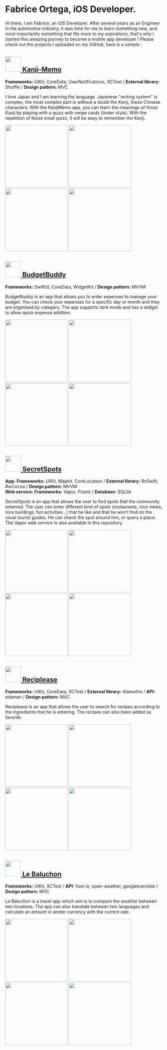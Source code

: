 # Fabrice Ortega, iOS Developer.

Hi there, I am Fabrice, an iOS Developer.
After several years as an Engineer in the automotive industry, it was time for me to learn something new, and most importantly something that fits more to my aspirations, that's why I started this amazing journey to become a mobile app developer !
Please check out the projects I uploaded on my GitHub, here is a sample :




## [<img src=AppIcons/KanjiMemo.png width="50"> Kanji-Memo](https://github.com/FabriceOrtega/KanjiMemo)
**Frameworks:** UIKit, CoreData, UserNotifications, XCTest / **External library:** Shuffle / **Design pattern:** MVC

I love Japan and I am learning the language. Japanese "writing system" is complex, the most complex part is without a doubt the Kanji, these Chinese characters. With the KanjiMemo app, you can learn the meanings of those Kanji by playing with a quizz with swipe cards (tinder style). With the repetition of those small quizz, it will be easy to remember the Kanji.

<img src=KanjiMemoPics/Screen1.png width="200"> <img src=KanjiMemoPics/Screen2.png width="200"> <img src=KanjiMemoPics/Screen5.gif width="200"> <img src=KanjiMemoPics/Screen4.png width="200">



## [<img src=AppIcons/BudgetBuddy.png width="50"> BudgetBuddy](https://github.com/FabriceOrtega/BudgetBuddy)
**Frameworks:** SwiftUI, CoreData, WidgetKit / **Design pattern:** MVVM

BudgetBuddy is an app that allows you to enter expenses to manage your budget. You can check your expenses for a specific day or month and they are organized by category. The app supports dark mode and has a widget to allow quick expense addition.

<img src=BudgetBuddyPics/Screen7.png width="200"> <img src=BudgetBuddyPics/Screen8.png width="200"> <img src=BudgetBuddyPics/Screen9.png width="200"> <img src=BudgetBuddyPics/Screen12.gif width="200">



## [<img src=AppIcons/SecretSpots.png width="50"> SecretSpots](https://github.com/FabriceOrtega/SecretSpots)
**App:** **Frameworks:** UIKit, Mapkit, CoreLocation / **External library:** RxSwift, RwCocoa / **Design pattern:** MVVM <br>
**Web service:** **Frameworks:** Vapor, Fluent / **Database:** SQLite


SecretSpots is an app that allows the user to find spots that the community enterred. The user can enter different kind of spots (restaurants, nice views, nice buildings, fun activities...) that he like and that he won't find on the usual tourist guides. He can check the spot around him, or query a place. The Vapor web service is also available in this repository.

<img src=SecretSpots/Screen6.png width="200"> <img src=SecretSpots/Screen2.png width="200"> <img src=SecretSpots/Screen3.png width="200"> <img src=SecretSpots/Screen5.png width="200">



## [<img src=AppIcons/Reciplease.png width="50"> Reciplease](https://github.com/FabriceOrtega/Reciplease)
**Frameworks:** UIKit, CoreData, XCTest / **External library:** Alamofire / **API:** edaman / **Design pattern:** MVC

Reciplease is an app that allows the user to search for recipes according to the ingredients that he is entering. The recipes can also been added as favorite.

<img src=RecipleasePics/Screen5.png width="200"> <img src=RecipleasePics/Screen6.png width="200"> <img src=RecipleasePics/Screen7.png width="200"> <img src=RecipleasePics/Screen9.gif width="200">



## [<img src=AppIcons/LeBaluchon.png width="50"> Le Baluchon](https://github.com/FabriceOrtega/LeBaluchon)
**Frameworks:** UIKit, XCTest / **API:** fixer.io, open-weather, googletranslate / **Design pattern:** MVC

Le Baluchon is a travel app which aim is to compare the weather between two locations. The app can also translate between two languages and calculate an amount in anoter currency with the current rate.

<img src=lebaluchonPics/Screen5.png width="200"> <img src=lebaluchonPics/Screen6.png width="200"> <img src=lebaluchonPics/Screen7.png width="200"> <img src=lebaluchonPics/Screen8.png width="200">

<!--
**FabriceOrtega/FabriceOrtega** is a ✨ _special_ ✨ repository because its `README.md` (this file) appears on your GitHub profile.

Here are some ideas to get you started:

- 🔭 I’m currently working on ...
- 🌱 I’m currently learning ...
- 👯 I’m looking to collaborate on ...
- 🤔 I’m looking for help with ...
- 💬 Ask me about ...
- 📫 How to reach me: ...
- 😄 Pronouns: ...
- ⚡ Fun fact: ...
-->
